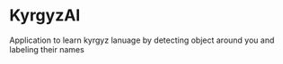 # KyrgyzAI
Application to learn kyrgyz lanuage by detecting object around you and labeling their names
